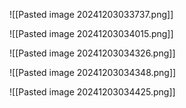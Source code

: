 ![[Pasted image 20241203033737.png]]

![[Pasted image 20241203034015.png]]

![[Pasted image 20241203034326.png]]

![[Pasted image 20241203034348.png]]

![[Pasted image 20241203034425.png]]
